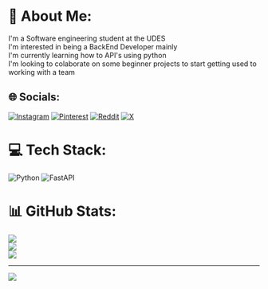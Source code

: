 # 💫 About Me:
I'm a Software engineering student at the UDES<br>I'm interested in being a BackEnd Developer mainly<br>I'm currently learning how to API's using python<br>I'm looking to colaborate on some beginner projects to start getting used to working with a team<br>


## 🌐 Socials:
[![Instagram](https://img.shields.io/badge/Instagram-%23E4405F.svg?logo=Instagram&logoColor=white)](https://instagram.com/andres_14agst) [![Pinterest](https://img.shields.io/badge/Pinterest-%23E60023.svg?logo=Pinterest&logoColor=white)](https://pinterest.com/ลηdrés) [![Reddit](https://img.shields.io/badge/Reddit-%23FF4500.svg?logo=Reddit&logoColor=white)](https://reddit.com/user/4D_Axolotl) [![X](https://img.shields.io/badge/X-black.svg?logo=X&logoColor=white)](https://x.com/@anvidgm14) 

# 💻 Tech Stack:
![Python](https://img.shields.io/badge/python-3670A0?style=for-the-badge&logo=python&logoColor=ffdd54) ![FastAPI](https://img.shields.io/badge/FastAPI-005571?style=for-the-badge&logo=fastapi)
# 📊 GitHub Stats:
![](https://github-readme-stats.vercel.app/api?username=AnvidMora1408&theme=dark&hide_border=false&include_all_commits=true&count_private=false)<br/>
![](https://github-readme-streak-stats.herokuapp.com/?user=AnvidMora1408&theme=dark&hide_border=false)<br/>
![](https://github-readme-stats.vercel.app/api/top-langs/?username=AnvidMora1408&theme=dark&hide_border=false&include_all_commits=true&count_private=false&layout=compact)

---
[![](https://visitcount.itsvg.in/api?id=AnvidMora1408&icon=2&color=1)](https://visitcount.itsvg.in)

<!-- Proudly created with GPRM ( https://gprm.itsvg.in ) -->
